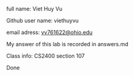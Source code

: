 full name: Viet Huy Vu

Github user name: viethuyvu

email adress: vv761622@ohio.edu

My answer of this lab is recorded in answers.md

Class info: CS2400 section 107

Done
